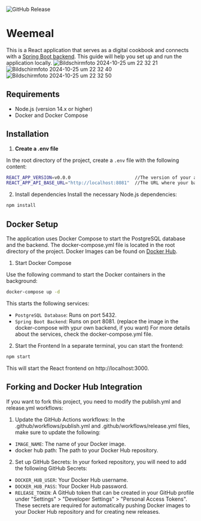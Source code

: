 ![GitHub Release](https://img.shields.io/github/v/release/weemeal/weemeal-frontend-react)

# Weemeal

This is a React application that serves as a digital cookbook and connects with a [Spring Boot backend](https://github.com/weemeal/weemeal-backend-spring). This guide will help you set up and run the application locally.
![Bildschirmfoto 2024-10-25 um 22 32 21](https://github.com/user-attachments/assets/2d6eb12a-c5f8-4816-bbbc-616827c04eb5)
![Bildschirmfoto 2024-10-25 um 22 32 40](https://github.com/user-attachments/assets/030580b8-d05f-49bc-b745-5f810a1d92d6)
![Bildschirmfoto 2024-10-25 um 22 32 50](https://github.com/user-attachments/assets/c13eee11-45bc-4c02-bf11-567b43841a37)

## Requirements

- Node.js (version 14.x or higher)
- Docker and Docker Compose

## Installation

1. **Create a .env file**

In the root directory of the project, create a `.env` file with the following content:

```bash
REACT_APP_VERSION=v0.0.0                        //The version of your application.
REACT_APP_API_BASE_URL="http://localhost:8081"  //The URL where your backend is running (e.g., http://localhost:8081).
```
2. Install dependencies
Install the necessary Node.js dependencies:
```bash
npm install
```

## Docker Setup
The application uses Docker Compose to start the PostgreSQL database and the backend. The docker-compose.yml file is located in the root directory of the project.
Docker Images can be found on [Docker Hub](https://hub.docker.com/repository/docker/darthkali/weemeal-frontend-react/general). 
1. Start Docker Compose

  Use the following command to start the Docker containers in the background:  
  
  ```bash
  docker-compose up -d
  ```
  This starts the following services:
  - `PostgreSQL Database`: Runs on port 5432.
  - `Spring Boot Backend`: Runs on port 8081. (replace the image in the docker-compose with ypur own backend, if you want)
  For more details about the services, check the docker-compose.yml file.

2. Start the Frontend
  In a separate terminal, you can start the frontend:
  
  ```bash
  npm start
  ```
  This will start the React frontend on http://localhost:3000.


## Forking and Docker Hub Integration
If you want to fork this project, you need to modify the publish.yml and release.yml workflows:

1. Update the GitHub Actions workflows:
  In the .github/workflows/publish.yml and .github/workflows/release.yml files, make sure to update the following:
  - `IMAGE_NAME`: The name of your Docker image.
  - docker hub path: The path to your Docker Hub repository.
  
2. Set up GitHub Secrets:
  In your forked repository, you will need to add the following GitHub Secrets:
  - `DOCKER_HUB_USER`: Your Docker Hub username.
  - `DOCKER_HUB_PASS`: Your Docker Hub password.
  - `RELEASE_TOKEN`: A GitHub token that can be created in your GitHub profile under "Settings" > "Developer Settings" > "Personal Access Tokens".
  These secrets are required for automatically pushing Docker images to your Docker Hub repository and for creating new releases.

